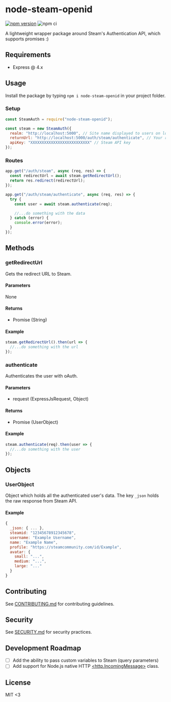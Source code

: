 # node-steam-openid

[![npm version](https://badge.fury.io/js/node-steam-openid.svg)](https://badge.fury.io/js/node-steam-openid)
![npm ci](https://github.com/LeeviHalme/node-steam-openid/actions/workflows/npm-publish.yml/badge.svg)

A lightweight wrapper package around Steam's Authentication API, which supports promises :)

## Requirements

- Express @ 4.x

## Usage

Install the package by typing `npm i node-steam-openid` in your project folder.

### Setup

```javascript
const SteamAuth = require("node-steam-openid");

const steam = new SteamAuth({
  realm: "http://localhost:5000", // Site name displayed to users on logon
  returnUrl: "http://localhost:5000/auth/steam/authenticate", // Your return route
  apiKey: "XXXXXXXXXXXXXXXXXXXXXXXXXX" // Steam API key
});
```

### Routes

```javascript
app.get("/auth/steam", async (req, res) => {
  const redirectUrl = await steam.getRedirectUrl();
  return res.redirect(redirectUrl);
});

app.get("/auth/steam/authenticate", async (req, res) => {
  try {
    const user = await steam.authenticate(req);

    //...do something with the data
  } catch (error) {
    console.error(error);
  }
});
```

## Methods

### getRedirectUrl

Gets the redirect URL to Steam.

#### Parameters

None

#### Returns

- Promise (String)

#### Example

```javascript
steam.getRedirectUrl().then(url => {
  //...do something with the url
});
```

### authenticate

Authenticates the user with oAuth.

#### Parameters

- request (ExpressJsRequest, Object)

#### Returns

- Promise (UserObject)

#### Example

```javascript
steam.authenticate(req).then(user => {
  //...do something with the user
});
```

## Objects

### UserObject

Object which holds all the authenticated user's data. The key `_json` holds the raw response from Steam API.

#### Example

```javascript
{
  _json: { ... },
  steamid: "12345678912345678",
  username: "Example Username",
  name: "Example Name",
  profile: "https://steamcommunity.com/id/Example",
  avatar: {
    small: "...",
    medium: "...",
    large: "..."
  }
}
```

## Contributing

See [CONTRIBUTING.md](/.github/CONTRIBUTING.md) for contributing guidelines.

## Security

See [SECURITY.md](/.github/SECURITY.md) for security practices.

## Development Roadmap

- [ ] Add the ability to pass custom variables to Steam (query parameters)
- [ ] Add support for Node.js native HTTP [<http.IncomingMessage>](https://nodejs.org/dist/latest-v14.x/docs/api/http.html#http_class_http_incomingmessage) class.

## License

MIT <3
